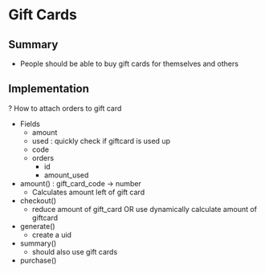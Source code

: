 # Gift Cards

## Summary
- People should be able to buy gift cards for themselves and others

## Implementation
? How to attach orders to gift card
- Fields
    - amount
    - used : quickly check if giftcard is used up
    - code
    - orders
        - id
        - amount_used
- amount() : gift_card_code -> number
    - Calculates amount left of gift card
- checkout()
    - reduce amount of gift_card OR use dynamically calculate amount of giftcard
- generate()
    - create a uid
- summary()
    - should also use gift cards
- purchase()
